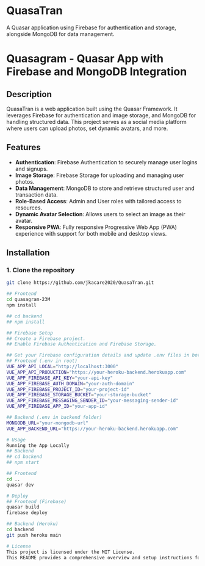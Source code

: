 # QuasaTran
A Quasar application using Firebase for authentication and storage, alongside MongoDB for data management.
# Quasagram - Quasar App with Firebase and MongoDB Integration

## Description
QuasaTran is a web application built using the Quasar Framework. It leverages Firebase for authentication and image storage, and MongoDB for handling structured data. This project serves as a social media platform where users can upload photos, set dynamic avatars, and more.

## Features
- **Authentication**: Firebase Authentication to securely manage user logins and signups.
- **Image Storage**: Firebase Storage for uploading and managing user photos.
- **Data Management**: MongoDB to store and retrieve structured user and transaction data.
- **Role-Based Access**: Admin and User roles with tailored access to resources.
- **Dynamic Avatar Selection**: Allows users to select an image as their avatar.
- **Responsive PWA**: Fully responsive Progressive Web App (PWA) experience with support for both mobile and desktop views.

## Installation

### 1. Clone the repository
```bash
git clone https://github.com/jkacare2020/QuasaTran.git

## Frontend
cd quasagram-23M
npm install

## cd backend
## npm install

## Firebase Setup
## Create a Firebase project.
## Enable Firebase Authentication and Firebase Storage.

## Get your Firebase configuration details and update .env files in both frontend and backend.
## Frontend (.env in root)
VUE_APP_API_LOCAL="http://localhost:3000"
VUE_APP_API_PRODUCTION="https://your-heroku-backend.herokuapp.com"
VUE_APP_FIREBASE_API_KEY="your-api-key"
VUE_APP_FIREBASE_AUTH_DOMAIN="your-auth-domain"
VUE_APP_FIREBASE_PROJECT_ID="your-project-id"
VUE_APP_FIREBASE_STORAGE_BUCKET="your-storage-bucket"
VUE_APP_FIREBASE_MESSAGING_SENDER_ID="your-messaging-sender-id"
VUE_APP_FIREBASE_APP_ID="your-app-id"

## Backend (.env in backend folder)
MONGODB_URL="your-mongodb-url"
VUE_APP_BACKEND_URL="https://your-heroku-backend.herokuapp.com"

# Usage
Running the App Locally
## Backend
## cd backend
## npm start

## Frontend
cd ..
quasar dev

# Deploy
## Frontend (Firebase)
quasar build
firebase deploy

## Backend (Heroku)
cd backend
git push heroku main

# License
This project is licensed under the MIT License.
This README provides a comprehensive overview and setup instructions for your project. Let me know if you'd like to adjust any section!

